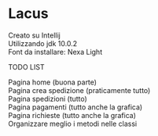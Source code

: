 # Lacus

Creato su Intellij\
Utilizzando jdk 10.0.2\
Font da installare: Nexa Light

TODO LIST

Pagina home (buona parte)\
Pagina crea spedizione (praticamente tutto)\
Pagina spedizioni (tutto)\
Pagina pagamenti (tutto anche la grafica)\
Pagina richieste (tutto anche la grafica)\
Organizzare meglio i metodi nelle classi
